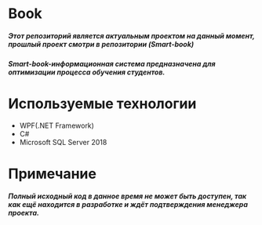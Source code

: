 # Book
<h5>Этот репозиторий является актуальным проектом на данный момент, прошлый проект смотри в репозитории (Smart-book)</h5>
<h5>Smart-book-информационная система предназначена для оптимизации процесса обучения студентов.</h5>
<h1>Используемые технологии</h1>
<ul>
     <li>WPF(.NET Framework)</li>
     <li>C#</li>
     <li>Microsoft SQL Server 2018</li>
</ul>
<h1>Примечание</h1>
<h5>Полный исходный код в данное время не может быть доступен, так как ещё находится в разработке и ждёт подтверждения менеджера проекта.</h5>
